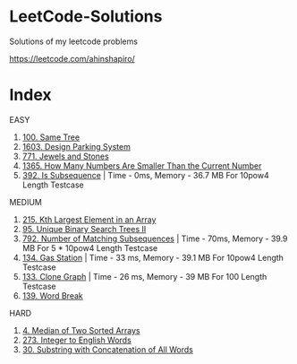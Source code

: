 # LeetCode-Solutions
Solutions of my leetcode problems

https://leetcode.com/ahinshapiro/

# Index
EASY
1. [100. Same Tree](https://github.com/ahinshapiro/LeetCode-Solutions/blob/main/SameTree.java)
2. [1603. Design Parking System](https://github.com/ahinshapiro/LeetCode-Solutions/blob/main/Design%20Parking%20System.java)
3. [771. Jewels and Stones](https://github.com/ahinshapiro/LeetCode-Solutions/blob/main/Jewels%20and%20Stones.java)
4. [1365. How Many Numbers Are Smaller Than the Current Number](https://github.com/ahinshapiro/LeetCode-Solutions/blob/main/How%20Many%20Numbers%20Are%20Smaller%20Than%20the%20Current%20Number.java) 
5. [392. Is Subsequence](https://github.com/ahinshapiro/LeetCode-Solutions/blob/main/Is%20Subsequence.java) | Time - 0ms, Memory - 36.7 MB For 10pow4 Length Testcase


MEDIUM
1. [215. Kth Largest Element in an Array](https://github.com/ahinshapiro/LeetCode-Solutions/blob/main/Kth%20Largest%20Element%20in%20an%20Array.java)
2. [95. Unique Binary Search Trees II](https://github.com/ahinshapiro/LeetCode-Solutions/blob/main/Unique%20Binary%20Search%20Trees%20II.java)
3. [792. Number of Matching Subsequences](https://github.com/ahinshapiro/LeetCode-Solutions/blob/main/Number%20of%20Matching%20Subsequences.java) | Time - 70ms, Memory - 39.9 MB For 5 * 10pow4 Length Testcase
4. [134. Gas Station](https://github.com/ahinshapiro/LeetCode-Solutions/blob/main/Gas%20Station.java)  | Time - 33 ms, Memory - 39.1 MB For 10pow4 Length Testcase
5. [133. Clone Graph](https://github.com/ahinshapiro/LeetCode-Solutions/blob/main/Clone%20Graph.java)  | Time - 26 ms, Memory - 39 MB For 100 Length Testcase
6. [139. Word Break](https://github.com/ahinshapiro/LeetCode-Solutions/blob/main/139.%20Word%20Break.java)


HARD
1. [4. Median of Two Sorted Arrays](https://github.com/ahinshapiro/LeetCode-Solutions/blob/main/Median%20of%20Two%20Sorted%20Arrays.java)
2. [273. Integer to English Words](https://github.com/ahinshapiro/LeetCode-Solutions/blob/main/Integer%20to%20English%20Words.java)
3. [30. Substring with Concatenation of All Words](https://github.com/ahinshapiro/LeetCode-Solutions/blob/main/Substring%20with%20Concatenation%20of%20All%20Words.java)
